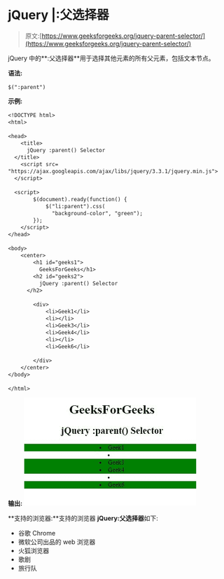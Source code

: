 # jQuery |:父选择器

> 原文:[https://www.geeksforgeeks.org/jquery-parent-selector/](https://www.geeksforgeeks.org/jquery-parent-selector/)

jQuery 中的**:父选择器**用于选择其他元素的所有父元素，包括文本节点。

**语法:**

```
$(":parent")
```

**示例:**

```
<!DOCTYPE html>
<html>

<head>
    <title>
      jQuery :parent() Selector
  </title>
    <script src=
"https://ajax.googleapis.com/ajax/libs/jquery/3.3.1/jquery.min.js">
  </script>

  <script>
        $(document).ready(function() {
            $("li:parent").css(
              "background-color", "green");
        });
    </script>
</head>

<body>
    <center>
        <h1 id="geeks1">
          GeeksForGeeks</h1>
        <h2 id="geeks2">
          jQuery :parent() Selector
      </h2>

        <div>
            <li>Geek1</li>
            <li></li>
            <li>Geek3</li>
            <li>Geek4</li>
            <li></li>
            <li>Geek6</li>

        </div>
    </center>
</body>

</html>
```

**输出:**
![](img/1af0c5f942676dd5cd9e1bc24ee1f9ac.png)

**支持的浏览器:**支持的浏览器 **jQuery:父选择器**如下:

*   谷歌 Chrome
*   微软公司出品的 web 浏览器
*   火狐浏览器
*   歌剧
*   旅行队